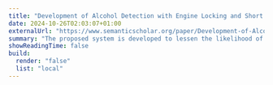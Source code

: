 ```yaml
---
title: "Development of Alcohol Detection with Engine Locking and Short Messaging Service Tracking System"
date: 2024-10-26T02:03:07+01:00
externalUrl: "https://www.semanticscholar.org/paper/Development-of-Alcohol-Detection-with-Engine-and-Owoeye-Durodola/6721885c247f6cf8434ed443258a03116b723d38"
summary: "The proposed system is developed to lessen the likelihood of road accidents by intoxicated drivers. It prevents a drunk driver from operating the vehicle and in the event of an accident, sends a message to a pre-programmed contact to inform the vehicle's location."
showReadingTime: false
build:
  render: "false"
  list: "local"
---
```

